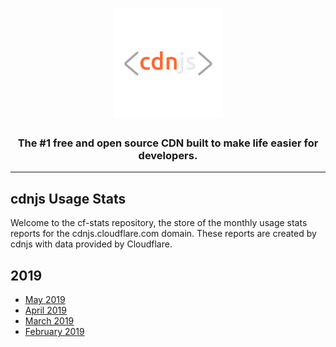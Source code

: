 <h1 align="center">
    <a href="https://cdnjs.com"><img src="https://raw.githubusercontent.com/cdnjs/brand/master/logo/standard/light-512.png" width="175px" alt="< cdnjs >"></a>
</h1>
 
<h3 align="center">The #1 free and open source CDN built to make life easier for developers.</h3>

---

## cdnjs Usage Stats
Welcome to the cf-stats repository, the store of the monthly usage stats reports for the cdnjs.cloudflare.com domain.
These reports are created by cdnjs with data provided by Cloudflare.

## 2019
* [May 2019](2019/cdnjs_May_2019.md)
* [April 2019](2019/cdnjs_April_2019.md)
* [March 2019](2019/cdnjs_March_2019.md)
* [February 2019](2019/cdnjs_February_2019.md)
